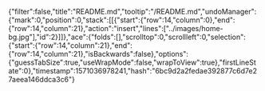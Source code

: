 {"filter":false,"title":"README.md","tooltip":"/README.md","undoManager":{"mark":0,"position":0,"stack":[[{"start":{"row":14,"column":0},"end":{"row":14,"column":21},"action":"insert","lines":["../images/home-bg.jpg"],"id":2}]]},"ace":{"folds":[],"scrolltop":0,"scrollleft":0,"selection":{"start":{"row":14,"column":21},"end":{"row":14,"column":21},"isBackwards":false},"options":{"guessTabSize":true,"useWrapMode":false,"wrapToView":true},"firstLineState":0},"timestamp":1571036978241,"hash":"6bc9d2a2fedae392877c6d7e27aeea146ddca3c6"}